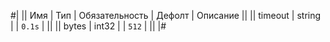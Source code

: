 
#|
|| Имя | Тип | Обязательность | Дефолт | Описание ||
|| timeout | string |  | `0.1s` |  ||
|| bytes | int32 |  | `512` |  ||
|#